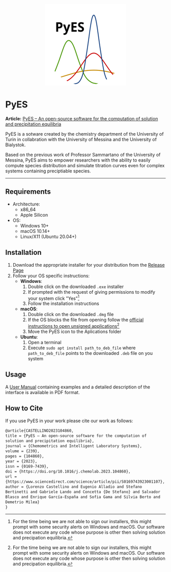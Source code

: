 <p align="center">

<img src="src/main/icons/mac/256.png">

# PyES
</p>

**Article:** [PyES – An open-source software for the computation of solution and precipitation equilibria](https://doi.org/10.1016/j.chemolab.2023.104860 "PyES Article")

PyES is a sotware created by the chemistry department of the University of Turin in collabration with the University of Messina and the University of Bialystok.

Based on the previous work of Professor Sammartano of the University of Messina, PyES aims to empower researchers with the ability to easily compute species distribution and simulate titration curves even for complex systems containing preciptiable species.

---

## Requirements
* Architecture:
  * x86_64
  * Apple Silicon
* OS:
  * Windows 10+
  * macOS 10.14+
  * Linux/X11 (Ubuntu 20.04+)

## Installation
1. Download the appropriate installer for your distribution from the [Release Page](https://github.com/Kastakin/PyES/releases/latest "Latest PyES Release")
2. Follow your OS specific instructions:
   * **Windows**:
      1. Double click on the downloaded `.exe` installer
      2. If prompted with the request of giving permissions to modify your system click "Yes"[^1]
      3. Follow the installation instructions
   * **macOS**:
        1. Double click on the downloaded `.dmg` file
        2. If the OS blocks the file from opening follow the [official instructions to open unsigned applications](https://support.apple.com/guide/mac-help/open-a-mac-app-from-an-unidentified-developer-mh40616/mac)[^1]
        3. Move the PyES icon to the Aplications folder
   * **Ubuntu**:
        1. Open a terminal
        2. Execute `sudo apt install path_to_deb_file` where `path_to_deb_file` points to the downloaded `.deb` file on you system

## Usage

A [User Manual](https://raw.githubusercontent.com/Kastakin/PyES/master/docs/user_manual/user_manual.pdf "PyES User Manual") containing examples and a detailed description of the interface is available in PDF format.

## How to Cite
If you use PyES in your work please cite our work as follows:
```
@article{CASTELLINO2023104860,
title = {PyES – An open-source software for the computation of solution and precipitation equilibria},
journal = {Chemometrics and Intelligent Laboratory Systems},
volume = {239},
pages = {104860},
year = {2023},
issn = {0169-7439},
doi = {https://doi.org/10.1016/j.chemolab.2023.104860},
url = {https://www.sciencedirect.com/science/article/pii/S0169743923001107},
author = {Lorenzo Castellino and Eugenio Alladio and Stefano Bertinetti and Gabriele Lando and Concetta {De Stefano} and Salvador Blasco and Enrique García-España and Sofia Gama and Silvia Berto and Demetrio Milea}
}
```

[^1]: For the time being we are not able to sign our installers, this might prompt with some security alerts on Windows and macOS. Our software does not execute any code whose purpose is other then solving solution and precipation equilibria.
